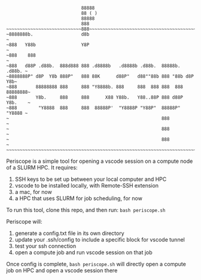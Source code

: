 ```
                            88888
                            88 ( )
                            88888
                            888
~~~~~~~~~~~~~~~~~~~~~~~~~~~~888~~~~~~~~~~~~~~~~~~~~~~~~~~~~~~~~~~~~~~~~~~~~~
~8888888b.                  d8b                                            ~
~888   Y88b                 Y8P                                            ~
~888    888                                                                ~
~888   d88P .d88b.  888d888 888 .d8888b   .d8888b .d88b.  88888b.   .d88b. ~
~8888888P" d8P  Y8b 888P"   888 88K      d88P"   d88""88b 888 "88b d8P  Y8b~
~888       88888888 888     888 "Y8888b. 888     888  888 888  888 88888888~
~888       Y8b.     888     888      X88 Y88b.   Y88..88P 888 d88P Y8b.    ~
~888        "Y8888  888     888  88888P'  "Y8888P "Y88P"  88888P"   "Y8888 ~
~                                                         888              ~
~                                                         888              ~
~                                                         888              ~
~~~~~~~~~~~~~~~~~~~~~~~~~~~~~~~~~~~~~~~~~~~~~~~~~~~~~~~~~~~~~~~~~~~~~~~~~~~~
```

Periscope is a simple tool for opening a vscode session on a compute node of a SLURM HPC. 
It requires:
1. SSH keys to be set up between your local computer and HPC
2. vscode to be installed locally, with Remote-SSH extension
3. a mac, for now
4. a HPC that uses SLURM for job scheduling, for now

To run this tool, clone this repo, and then run:
`bash periscope.sh`

Periscope will:
1. generate a config.txt file in its own directory
2. update your .ssh/config to include a specific block for vscode tunnel
3. test your ssh connection
4. open a compute job and run vscode session on that job

Once config is complete, `bash periscope.sh` will directly open a compute job on HPC and open a vscode session there





